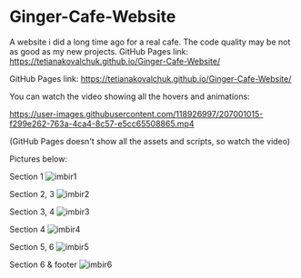 # Ginger-Cafe-Website
A website i did a long time ago for a real cafe. The code quality may be not as good as my new projects. GitHub Pages link: https://tetianakovalchuk.github.io/Ginger-Cafe-Website/

GitHub Pages link: https://tetianakovalchuk.github.io/Ginger-Cafe-Website/


You can watch the video showing all the hovers and animations:

https://user-images.githubusercontent.com/118926997/207001015-f299e262-763a-4ca4-8c57-e5cc65508865.mp4

(GitHub Pages doesn't show all the assets and scripts, so watch the video)

Pictures below:

Section 1
![imbir1](https://user-images.githubusercontent.com/118926997/207001038-f737c5ed-16ae-484b-8ccb-c8aa15588894.png)

Section 2, 3
![imbir2](https://user-images.githubusercontent.com/118926997/207001056-4b756056-1929-4012-ac6e-8999c41dddd8.png)

Section 3, 4
![imbir3](https://user-images.githubusercontent.com/118926997/207001067-47a20524-b789-4a79-852c-abe0c867ea9d.png)

Section 4
![imbir4](https://user-images.githubusercontent.com/118926997/207001076-4bd947bc-f157-4dc9-af9e-2bfb9005ed97.png)

Section 5, 6
![imbir5](https://user-images.githubusercontent.com/118926997/207001087-cad08c4a-b117-4d86-8d86-a67b01102e75.png)

Section 6 & footer
![imbir6](https://user-images.githubusercontent.com/118926997/207001100-920c9846-7069-4b13-8f04-eae103894fa9.png)
